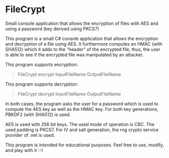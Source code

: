 # FileCrypt
Small console application that allows the encryption of files with AES and using a password (key derived using PKCS7)

This program is a small C# console application that allows the encryption and decryption of a file using AES.
It furthermore computes an HMAC (with SHA512) which it adds to the "header" of the encrypted file, 
thus, the user is able to see if the encrypted file was manipulated by an attacker.
 
This program supports encryption:
> FileCrypt encrypt InputFileName OutputFileName
 
This program supports decryption:
> FileCrypt decrypt InputFileName OutputFileName
 
In both cases, the program asks the user for a password which is used to compute the AES key as well as the HMAC key.
For both key generations, PBKDF2 (with SHA512) is used.
 
AES is used with 256 bit keys. The used mode of operation is CBC. The used padding is PKCS7.
For IV and salt generation, the rng crypto service provider of .net is used.

This program is intended for educational purposes. Feel free to use, modify, and play with it :-)

